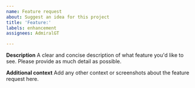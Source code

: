 ```yaml
---
name: Feature request
about: Suggest an idea for this project
title: 'Feature:'
labels: enhancement
assignees: AdmiralGT

---
```


**Description**
A clear and concise description of what feature you'd like to see. Please provide as much detail as possible. 

**Additional context**
Add any other context or screenshots about the feature request here.
